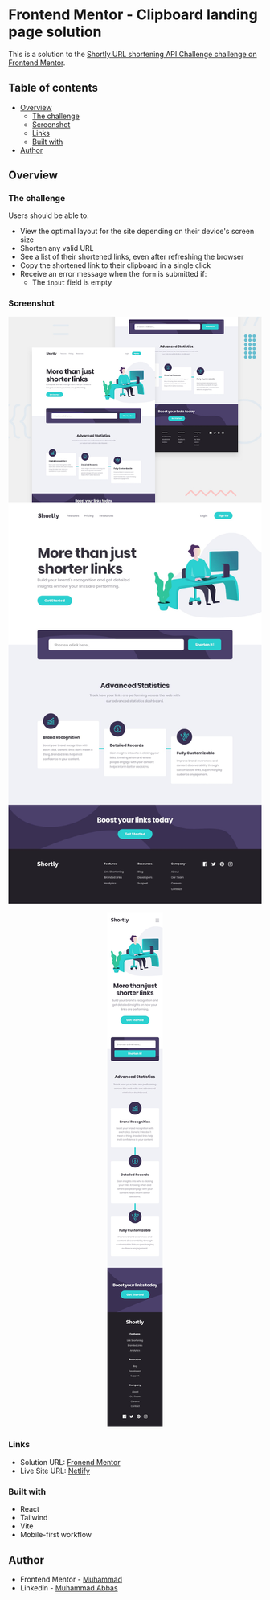 # Frontend Mentor - Clipboard landing page solution

This is a solution to the [Shortly URL shortening API Challenge challenge on Frontend Mentor](https://www.frontendmentor.io/challenges/url-shortening-api-landing-page-2ce3ob-G).

## Table of contents

- [Overview](#overview)
  - [The challenge](#the-challenge)
  - [Screenshot](#screenshot)
  - [Links](#links)
  - [Built with](#built-with)
- [Author](#author)

## Overview

### The challenge

Users should be able to:

- View the optimal layout for the site depending on their device's screen size
- Shorten any valid URL
- See a list of their shortened links, even after refreshing the browser
- Copy the shortened link to their clipboard in a single click
- Receive an error message when the `form` is submitted if:
  - The `input` field is empty

### Screenshot

![](./design/desktop-preview.jpg)
![](./design/desktop-design.jpg)

<p align="center">
  <img src="./design/mobile-design.jpg" />
</p>

### Links

- Solution URL: [Fronend Mentor](#)
- Live Site URL: [Netlify](https://mu-shortly.netlify.app/)

### Built with

- React
- Tailwind
- Vite
- Mobile-first workflow

## Author

- Frontend Mentor - [Muhammad](https://www.frontendmentor.io/profile/mu-abbas)
- Linkedin - [Muhammad Abbas](https://www.linkedin.com/in/mu-abbas/)
